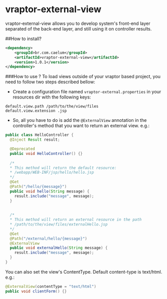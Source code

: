 vraptor-external-view
=====================

vraptor-external-view allows you to develop system's front-end layer separated of the back-end layer, and still using it on controller results.

##How to install?
```xml
<dependency>
    <groupId>br.com.caelum</groupId>
    <artifactId>vraptor-external-view</artifactId>
    <version>1.0.1</version>
</dependency>
```

###How to use ?
To load views outside of your vraptor based project, you need to follow two steps described bellow:

- Create a configuration file named `vraptor-external.properties` in your resources dir with the following keys:
```properties
default.view.path /path/to/the/view/files
default.view.extension .jsp
```

- So, all you have to do is add the `@ExternalView` annotation in the controller's method that you want to return an external view. 
e.g.:
```java
public class HelloController {
  @Inject Result result;

  @Deprecated
  public void HelloController() {}
  
  /*
  * This method will return the default resource: 
  * /webapp/WEB-INF/jsp/hello/hello.jsp
  */
  @Get 
  @Path("/hello/{message}")
  public void hello(String message) {
    result.include("message", message);
  }
 
  
  /*
  * This method will return an external resource in the path
  * /path/to/the/view/files/externalHello.jsp
  */
  @Get
  @Path("/external/hello/{message}")
  @ExternalView
  public void externalHello(String message) {
    result.include("message", message);
  }
}
```
You can also set the view's ContentType. Default content-type is text/html.
e.g.:
```java
@ExternalView(contentType = "text/html")
public void clientForm() {}
